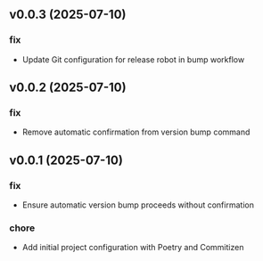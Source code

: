 ## v0.0.3 (2025-07-10)

### fix

- Update Git configuration for release robot in bump workflow

## v0.0.2 (2025-07-10)

### fix

- Remove automatic confirmation from version bump command

## v0.0.1 (2025-07-10)

### fix

- Ensure automatic version bump proceeds without confirmation

### chore

- Add initial project configuration with Poetry and Commitizen
